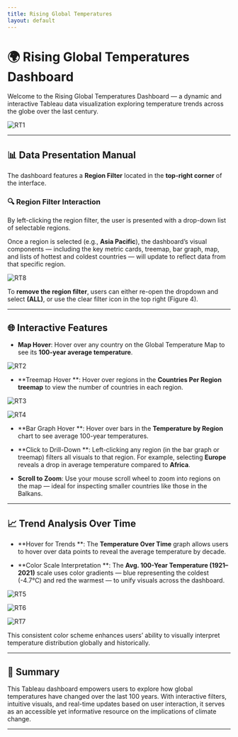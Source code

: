 ```yaml
---
title: Rising Global Temperatures
layout: default
---
```


# 🌍 Rising Global Temperatures Dashboard

Welcome to the Rising Global Temperatures Dashboard — a dynamic and interactive Tableau data visualization exploring temperature trends across the globe over the last century.

![RT1](https://github.com/user-attachments/assets/f19f5f26-9fc7-4e52-84cc-a45504ef923d)

---

## 📊 Data Presentation Manual

The dashboard features a **Region Filter** located in the **top-right corner** of the interface.

### 🔍 Region Filter Interaction

By left-clicking the region filter, the user is presented with a drop-down list of selectable regions.

Once a region is selected (e.g., **Asia Pacific**), the dashboard’s visual components — including the key metric cards, treemap, bar graph, map, and lists of hottest and coldest countries — will update to reflect data from that specific region.

![RT8](https://github.com/user-attachments/assets/cfd87fb9-bec3-4451-b424-f2104631fd89)

To **remove the region filter**, users can either re-open the dropdown and select **(ALL)**, or use the clear filter icon in the top right (Figure 4).


---

## 🌐 Interactive Features

- **Map Hover**: Hover over any country on the Global Temperature Map to see its **100-year average temperature**.

![RT2](https://github.com/user-attachments/assets/b5a402c7-9e7f-4aad-a80e-54718a341d9f)
  
- **Treemap Hover **: Hover over regions in the **Countries Per Region treemap** to view the number of countries in each region.

![RT3](https://github.com/user-attachments/assets/12911248-2f6f-480f-a6b6-dfd43c7840ef)

![RT4](https://github.com/user-attachments/assets/33895a2b-bc5d-4417-b4b4-6e866cabe30a)


- **Bar Graph Hover **: Hover over bars in the **Temperature by Region** chart to see average 100-year temperatures.

- **Click to Drill-Down **: Left-clicking any region (in the bar graph or treemap) filters all visuals to that region. For example, selecting **Europe** reveals a drop in average temperature compared to **Africa**.

- **Scroll to Zoom**: Use your mouse scroll wheel to zoom into regions on the map — ideal for inspecting smaller countries like those in the Balkans.

---

## 📈 Trend Analysis Over Time

- **Hover for Trends **: The **Temperature Over Time** graph allows users to hover over data points to reveal the average temperature by decade.

- **Color Scale Interpretation **: The **Avg. 100-Year Temperature (1921–2021)** scale uses color gradients — blue representing the coldest (-4.7°C) and red the warmest — to unify visuals across the dashboard.

![RT5](https://github.com/user-attachments/assets/bbb470c2-d0bb-4794-8010-146c64472a19)

![RT6](https://github.com/user-attachments/assets/2bd00b6c-2cdb-4379-af58-1ccb1f918c4a)

![RT7](https://github.com/user-attachments/assets/da5cf9c2-b636-4f15-a529-1a49592451a8)

This consistent color scheme enhances users’ ability to visually interpret temperature distribution globally and historically.

---

## 📎 Summary

This Tableau dashboard empowers users to explore how global temperatures have changed over the last 100 years. With interactive filters, intuitive visuals, and real-time updates based on user interaction, it serves as an accessible yet informative resource on the implications of climate change.

---


